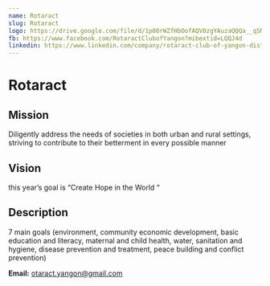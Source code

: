```yaml
---
name: Rotaract
slug: Rotaract
logo: https://drive.google.com/file/d/1p00rWZfHbOofAQV0zgYAuzaQQQa__qSM/view?usp=drivesdk
fb: https://www.facebook.com/RotaractClubofYangon?mibextid=LQQJ4d
linkedin: https://www.linkedin.com/company/rotaract-club-of-yangon-district-3350/
---
```


# Rotaract

## Mission

Diligently address the needs of societies in both urban and rural settings, striving to contribute to their betterment in every possible manner

## Vision

this year’s goal is “Create Hope in the World “

## Description

7 main goals (environment, community economic development, basic education and literacy, maternal and child health, water, sanitation and hygiene, disease prevention and treatment, peace building and conflict prevention)

**Email:** otaract.yangon@gmail.com
